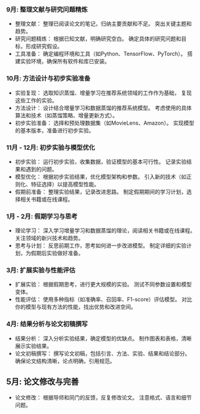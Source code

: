 ### 9月: 整理文献与研究问题精炼
- 整理文献：
  整理已阅读论文的笔记，归纳主要贡献和不足。
  突出关键主题和趋势。
- 研究问题精炼：
  根据已知文献，明确研究空白。
  确定具体的研究问题和目标，形成研究假设。
- 工具准备：
  确定编程环境和工具（如Python、TensorFlow、PyTorch）。
  搭建实验环境，确保所有软件和库已安装。
### 10月: 方法设计与初步实验准备
- 实验复现：
  选取知识蒸馏、增量学习在推荐系统领域的工作作为基础，
  复现这些工作的实验。
- 方法设计：
  设计结合增量学习和数据蒸馏的推荐系统模型。
  考虑使用的具体算法和技术（如蒸馏策略、增量更新方式）。
- 初步实验准备：
  选择和预处理数据集（如MovieLens、Amazon）。
  实现模型的基本版本，准备进行初步实验。
### 11月 - 12月: 初步实验与模型优化
- 初步实验：
  运行初步实验，收集数据，验证模型的基本可行性。
  记录实验结果和遇到的问题。
- 模型优化：
  根据初步实验结果，优化模型架构和参数。
  引入新的技术（如正则化、特征选择）以提高模型性能。
- 假期前准备：
  整理实验结果，记录改进思路。
  制定假期期间的学习计划，选择相关书籍或在线课程。
### 1月 - 2月: 假期学习与思考
- 理论学习：
  深入学习增量学习和数据蒸馏的理论，阅读相关书籍或在线课程。
  关注领域的新兴技术和趋势。
- 思考与计划：
  反思前期工作，思考如何进一步改进模型。
  制定详细的实验计划，为假期后实验做好准备。
### 3月: 扩展实验与性能评估
- 扩展实验：
  根据假期思考，进行更大规模的实验。
  测试不同参数设置和模型变体。
- 性能评估：
  使用多种指标（如准确率、召回率、F1-score）评估模型。
  对比你的模型与现有方法的性能，找出优势和改进空间。
### 4月: 结果分析与论文初稿撰写
- 结果分析：
  深入分析实验结果，确定模型的优缺点。
  制作图表和表格，清晰展示实验结果。
- 论文初稿撰写：
  撰写论文初稿，包括引言、方法、实验、结果和结论部分。
  确保论文结构清晰，论点明确，引用规范。
## 5月: 论文修改与完善
- 论文修改：
根据导师和同门的反馈，反复修改论文。
注意格式、语言和细节问题。